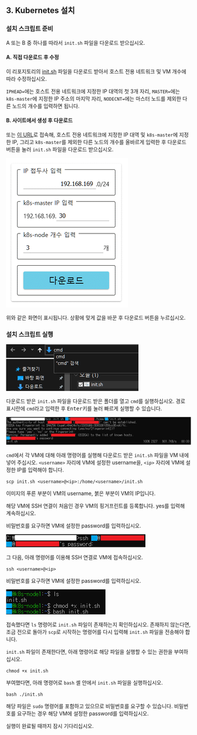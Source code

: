 ## 3. Kubernetes 설치

### 설치 스크립트 준비

A 또는 B 중 하나를 따라서 `init.sh` 파일을 다운로드 받으십시오.

#### A. 직접 다운로드 후 수정

이 리포지토리의 [init.sh](/scripts/init.sh) 파일을 다운로드 받아서 호스트 전용 네트워크 및 VM 개수에 따라 수정하십시오.

`IPHEAD=`에는 호스트 전용 네트워크에 지정한 IP 대역의 첫 3개 자리, `MASTER=`에는 `k8s-master`에 지정한 IP 주소의 마지막 자리, `NODECNT=`에는 마스터 노드를 제외한 다른 노드의 개수를 입력하면 됩니다.

#### B. 사이트에서 생성 후 다운로드

또는 [이 URL](https://triple-lab.com/k8s-init-script.html)로 접속해, 호스트 전용 네트워크에 지정한 IP 대역 및 `k8s-master`에 지정한 IP, 그리고 `k8s-master`를 제외한 다른 노드의 개수를 올바르게 입력한 후 다운로드 버튼을 눌러 `init.sh` 파일을 다운로드 받으십시오.

![img](/images/32.png)

위와 같은 화면이 표시됩니다. 상황에 맞게 값을 바꾼 후 다운로드 버튼을 누르십시오.

### 설치 스크립트 실행

![img](/images/33.png)

다운로드 받은 `init.sh` 파일을 다운로드 받은 폴더를 열고 `cmd`를 실행하십시오.
경로 표시란에 `cmd`라고 입력한 후 <kbd>Enter</kbd>키를 눌러 빠르게 실행할 수 있습니다.

![img](/images/34.png)

`cmd`에서 각 VM에 대해 아래 명령어를 실행해 다운로드 받은 `init.sh` 파일을 VM 내에 넣어 주십시오. `<username>` 자리에 VM에 설정한 username을, `<ip>` 자리에 VM에 설정한 IP를 입력해야 합니다.

```shell
scp init.sh <username>@<ip>:/home/<username>/init.sh
```

이미지의 푸른 부분이 VM의 username, 붉은 부분이 VM의 IP입니다.

해당 VM에 SSH 연결이 처음인 경우 VM의 핑거프린트를 등록합니다. yes를 입력해 계속하십시오.

비밀번호를 요구하면 VM에 설정한 password를 입력하십시오.

![img](/images/35.png)

그 다음, 아래 명령어를 이용해 SSH 연결로 VM에 접속하십시오.

```shell
ssh <username>@<ip>
```

비밀번호를 요구하면 VM에 설정한 password를 입력하십시오.

![img](/images/36.png)

접속했다면 `ls` 명령어로 `init.sh` 파일이 존재하는지 확인하십시오.
존재하지 않는다면, 조금 전으로 돌아가 `scp`로 시작하는 명령어를 다시 입력해 `init.sh` 파일을 전송해야 합니다.

`init.sh` 파일이 존재한다면, 아래 명령어로 해당 파일을 실행할 수 있는 권한을 부여하십시오.
```shell
chmod +x init.sh
```

부여했다면, 아래 명령어로 `bash` 셸 안에서 `init.sh` 파일을 실행하십시오.
```shell
bash ./init.sh
```

해당 파일은 `sudo` 명령어를 포함하고 있으므로 비밀번호를 요구할 수 있습니다.
비밀번호를 요구하는 경우 해당 VM에 설정한 password를 입력하십시오.

실행이 완료될 때까지 잠시 기다리십시오.
